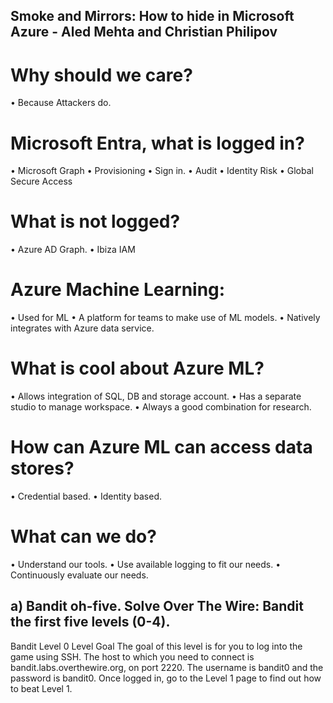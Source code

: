 
## Smoke and Mirrors: How to hide in Microsoft Azure - Aled Mehta and Christian Philipov


# Why should we care?

•	Because Attackers do.

# Microsoft Entra, what is logged in?

•	Microsoft Graph
•	Provisioning 
•	Sign in.
•	Audit
•	Identity Risk
•	Global Secure Access

# What is not logged?

•	Azure AD  Graph.
•	Ibiza IAM


# Azure Machine Learning:

•	Used for ML
•	A platform for teams to make use of ML models.
•	Natively integrates with Azure data service.

# What is cool about Azure ML?

•	Allows integration of SQL, DB and storage account.
•	Has a separate studio to manage workspace.
•	Always a good combination for research.

# How can Azure ML can access data stores?

•	Credential based.
•	Identity based.

# What can we do?

•	Understand our tools.
•	Use available logging to fit our needs. 
•	Continuously evaluate our needs.


## a) Bandit oh-five. Solve Over The Wire: Bandit the first five levels (0-4).

Bandit Level 0
Level Goal
The goal of this level is for you to log into the game using SSH. The host to which you need to connect is bandit.labs.overthewire.org, on port 2220. The username is bandit0 and the password is bandit0. Once logged in, go to the Level 1 page to find out how to beat Level 1.






